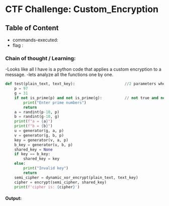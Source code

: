 # CTF Challenge: Custom_Encryption

## Table of Content

- commands-executed:  
- flag :


### Chain of thought / Learning:

-Looks like all I have is a python code that applies a custom encryption to a message. 
-lets analyze all the functions one by one. 

```python
def test(plain_text, text_key):                      //2 parameters where plain_text is input message and text+key = trudeau
    p = 97                                           
    g = 31
    if not is_prime(p) and not is_prime(g):          // not true and not true therefore true.
        print("Enter prime numbers")                  
        return
    a = randint(p-10, p)
    b = randint(g-10, g)
    print(f"a = {a}")
    print(f"b = {b}")
    u = generator(g, a, p)
    v = generator(g, b, p)
    key = generator(v, a, p)
    b_key = generator(u, b, p)
    shared_key = None
    if key == b_key:
        shared_key = key
    else:
        print("Invalid key")
        return
    semi_cipher = dynamic_xor_encrypt(plain_text, text_key)
    cipher = encrypt(semi_cipher, shared_key)
    print(f'cipher is: {cipher}')
```



#### Output:
```console

```
